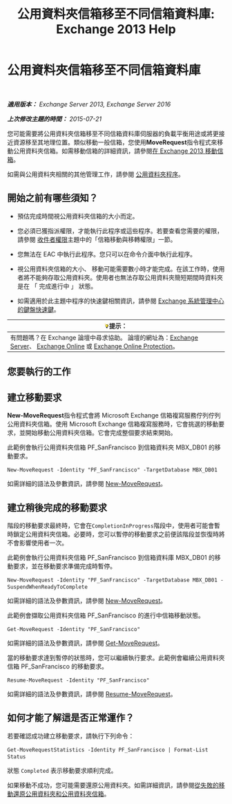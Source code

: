 ﻿---
title: '公用資料夾信箱移至不同信箱資料庫: Exchange 2013 Help'
TOCTitle: 公用資料夾信箱移至不同信箱資料庫
ms:assetid: 67601d45-4824-4ae6-9a7e-b645ec3af4d3
ms:mtpsurl: https://technet.microsoft.com/zh-tw/library/JJ906434(v=EXCHG.150)
ms:contentKeyID: 51409206
ms.date: 05/21/2018
mtps_version: v=EXCHG.150
ms.translationtype: MT
---

# 公用資料夾信箱移至不同信箱資料庫

 

_**適用版本：** Exchange Server 2013, Exchange Server 2016_

_**上次修改主題的時間：** 2015-07-21_

您可能需要將公用資料夾信箱移至不同信箱資料庫伺服器的負載平衡用途或將更接近資源移至其地理位置。類似移動一般信箱，您使用**MoveRequest**指令程式來移動公用資料夾信箱。如需移動信箱的詳細資訊，請參閱[在 Exchange 2013 移動信箱](mailbox-moves-in-exchange-2013-exchange-2013-help.md)。

如需與公用資料夾相關的其他管理工作，請參閱 [公用資料夾程序](public-folder-procedures-exchange-2013-help.md)。

## 開始之前有哪些須知？

  - 預估完成時間視公用資料夾信箱的大小而定。

  - 您必須已獲指派權限，才能執行此程序或這些程序。若要查看您需要的權限，請參閱 [收件者權限](recipients-permissions-exchange-2013-help.md)主題中的「信箱移動與移轉權限」一節。

  - 您無法在 EAC 中執行此程序。您只可以在命令介面中執行此程序。

  - 視公用資料夾信箱的大小、 移動可能需要數小時才能完成。在該工作時，使用者將不能夠存取公用資料夾。使用者也無法存取公用資料夾簡短期間時資料夾是在 「 完成進行中 」 狀態。

  - 如需適用於此主題中程序的快速鍵相關資訊，請參閱 [Exchange 系統管理中心的鍵盤快速鍵](keyboard-shortcuts-in-the-exchange-admin-center-exchange-online-protection-help.md)。

<table>
<thead>
<tr class="header">
<th><img src="images/Bb124558.tip(EXCHG.150).gif" title="提示" alt="提示" />提示：</th>
</tr>
</thead>
<tbody>
<tr class="odd">
<td>有問題嗎？在 Exchange 論壇中尋求協助。 論壇的網址為：<a href="https://go.microsoft.com/fwlink/p/?linkid=60612">Exchange Server</a>、 <a href="https://go.microsoft.com/fwlink/p/?linkid=267542">Exchange Online</a> 或 <a href="https://go.microsoft.com/fwlink/p/?linkid=285351">Exchange Online Protection</a>。</td>
</tr>
</tbody>
</table>


## 您要執行的工作

## 建立移動要求

**New-MoveRequest**指令程式會將 Microsoft Exchange 信箱複寫服務佇列佇列公用資料夾信箱。使用 Microsoft Exchange 信箱複寫服務時，它會挑選的移動要求，並開始移動公用資料夾信箱。它會完成整個要求結束開始。

此範例會執行公用資料夾信箱 PF\_SanFrancisco 到信箱資料夾 MBX\_DB01 的移動要求。

    New-MoveRequest -Identity "PF_SanFrancisco" -TargetDatabase MBX_DB01

如需詳細的語法及參數資訊，請參閱 [New-MoveRequest](https://technet.microsoft.com/zh-tw/library/dd351123\(v=exchg.150\))。

## 建立稍後完成的移動要求

階段的移動要求最終時，它會在`CompletionInProgress`階段中，使用者可能會暫時鎖定公用資料夾信箱。必要時，您可以暫停的移動要求之前便該階段並恢復時將不會影響使用者一次。

此範例會執行公用資料夾信箱 PF\_SanFrancisco 到信箱資料庫 MBX\_DB01 的移動要求，並在移動要求準備完成時暫停。

    New-MoveRequest -Identity "PF_SanFrancisco" -TargetDatabase MBX_DB01 -SuspendWhenReadyToComplete

如需詳細的語法及參數資訊，請參閱 [New-MoveRequest](https://technet.microsoft.com/zh-tw/library/dd351123\(v=exchg.150\))。

此範例會擷取公用資料夾信箱 PF\_SanFrancisco 的進行中信箱移動狀態。

    Get-MoveRequest -Identity "PF_SanFrancisco"

如需詳細的語法及參數資訊，請參閱 [Get-MoveRequest](https://technet.microsoft.com/zh-tw/library/dd335227\(v=exchg.150\))。

當的移動要求達到暫停的狀態時，您可以繼續執行要求。此範例會繼續公用資料夾信箱 PF\_SanFrancisco 的移動要求。

    Resume-MoveRequest -Identity "PF_SanFrancisco"

如需詳細的語法及參數資訊，請參閱 [Resume-MoveRequest](https://technet.microsoft.com/zh-tw/library/ee332320\(v=exchg.150\))。

## 如何才能了解這是否正常運作？

若要確認成功建立移動要求，請執行下列命令：

    Get-MoveRequestStatistics -Identity PF_SanFrancisco | Format-List Status

狀態 `Completed` 表示移動要求順利完成。

如果移動不成功，您可能需要還原公用資料夾。如需詳細資訊，請參閱[從失敗的移動還原公用資料夾和公用資料夾信箱](restore-public-folders-and-public-folder-mailboxes-from-failed-moves-exchange-2013-help.md)。

